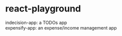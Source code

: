 # react-playground

indecision-app: a TODOs app <br />
expensify-app: an expense/income management app
